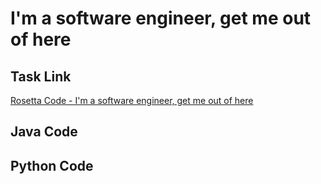 # I'm a software engineer, get me out of here

## Task Link
[Rosetta Code - I'm a software engineer, get me out of here](https://rosettacode.org/wiki/I%27m_a_software_engineer,_get_me_out_of_here)

## Java Code
## Python Code
